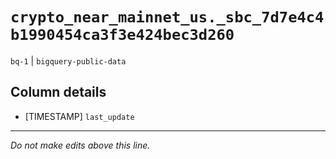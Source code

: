 # `crypto_near_mainnet_us._sbc_7d7e4c4b1990454ca3f3e424bec3d260`
`bq-1` | `bigquery-public-data`

## Column details
* [TIMESTAMP] `last_update`

-------------------------------------------------------------------------------
*Do not make edits above this line.*
